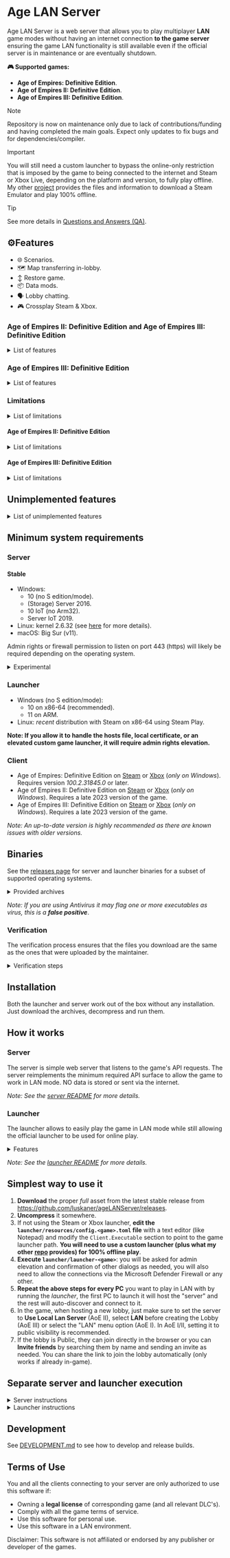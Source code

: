 # Age LAN Server

Age LAN Server is a web server that allows you to play multiplayer **LAN** game modes without having an internet
connection **to the game server**  ensuring the game LAN functionality is still available even if the official
server
is in maintenance or are eventually shutdown.

**🎮 Supported games:**

* **Age of Empires: Definitive Edition**.
* **Age of Empires II: Definitive Edition**.
* **Age of Empires III: Definitive Edition**.

> [!NOTE]
> Repository is now on maintenance only due to lack of contributions/funding and having completed the main goals.
Expect only updates to fix bugs and for dependencies/compiler.

> [!IMPORTANT]
> You will still need a custom launcher to bypass the online-only restriction that is imposed by the game to being connected to the internet and Steam or Xbox Live, depending on the platform and version, to fully play offline. My other [project](https://github.com/luskaner/ageLANServerLauncherCompanion) provides the files and information to download a Steam Emulator and play 100% offline.

> [!TIP]
> See more details in [Questions and Answers (QA)](https://github.com/luskaner/ageLANServer/wiki/Questions-and-Answers-(QA)).

## ⚙️Features

- 🌐 Scenarios.
- 🗺️ Map transferring in-lobby.
- ↕️ Restore game.
- 📦 Data mods.
- 🗣️ Lobby chatting.
- 🎮 Crossplay Steam & Xbox.

### Age of Empires II: Definitive Edition and Age of Empires III: Definitive Edition

<details>
<summary>List of features</summary>

- Co-Op Campaigns.
- Rematch.
- Invite player to lobby.
- Share lobby link.
- Player Search.

</details>

### Age of Empires III: Definitive Edition

<details>
<summary>List of features</summary>

- Channels.
- Whispering.

</details>

### Limitations

<details>
<summary>List of limitations</summary>

- Joining a game lobby from a link only works if the game is already running.
- Steam Workshop integration only works if using the official launcher.
- Lobbies can only be created in *LAN mode* which has its own limitations:
    - No Ranked.
    - No Spectate.
- Xbox and Steam friend integration.

</details>

#### Age of Empires II: Definitive Edition

<details>
<summary>List of limitations</summary>

- No Quick play.

</details>

#### Age of Empires III: Definitive Edition

<details>
<summary>List of limitations</summary>

- Friend list will instead show all online users as if they were friends.

</details>

## Unimplemented features

<details>
<summary>List of unimplemented features</summary>

- Achievements: only the official server should be able to. Meeting the requirements of an achievement during a
  match might cause issues (see [Troubleshooting](https://github.com/luskaner/ageLANServer/wiki/Troubleshooting)
  for more details).
- Changing player profile icon: the default will always be used.
- Leaderboards: will appear empty.
- Player stats: will appear empty.
- Clans: all players are without clans. Browsing clan will appear empty and creating one will always result in
  error.
- Lobby ban player: will appear like it works but doesn't.
- Report/Block player: will appear like it works but doesn't.

*Note: Most of these do not apply to Age of Empires: Definitive Edition.*

</details>

## Minimum system requirements

### Server

#### Stable

- Windows:
    - 10 (no S edition/mode).
    - (Storage) Server 2016.
    - 10 IoT (no Arm32).
    - Server IoT 2019.
- Linux: kernel 2.6.32 (see [here](https://go.dev/wiki/Linux) for more details).
- macOS: Big Sur (v11).

Admin rights or firewall permission to listen on port 443 (https) will likely be required depending on the operating
system.

<details>
<summary>Experimental</summary>

- BSD-based (OpenBSD, DragonFly BSD, FreeBSD and NetBSD).
- Solaris-based (Solaris and Illumos).
- AIX.

Note: For the full list see [minimum requirements for Go](https://go.dev/wiki/MinimumRequirements) 1.23.

</details>

### Launcher

- Windows (no S edition/mode):
    - 10 on x86-64 (recommended).
    - 11 on ARM.
- Linux: *recent* distribution with Steam on x86-64 using Steam Play.

**Note: If you allow it to handle the hosts file, local certificate, or an elevated custom game launcher, it will
require admin rights elevation.**

### Client

- Age of Empires: Definitive Edition
  on [Steam](https://store.steampowered.com/app/1017900/Age_of_Empires_Definitive_Edition)
  or [Xbox](https://www.xbox.com/games/store/age-of-empires-definitive-edition/9njwtjsvgvlj) (*only on
  Windows*). Requires version *100.2.31845.0* or later.
- Age of Empires II: Definitive Edition
  on [Steam](https://store.steampowered.com/app/813780/Age_of_Empires_II_Definitive_Edition)
  or [Xbox](https://www.xbox.com/games/store/age-of-empires-ii-definitive-edition/9N42SSSX2MTG/0010) (*only on
  Windows*). Requires a late 2023 version of the game.
- Age of Empires III: Definitive Edition
  on [Steam](https://store.steampowered.com/app/933110/Age_of_Empires_III_Definitive_Edition)
  or [Xbox](https://www.xbox.com/games/store/age-of-empires-iii-definitive-edition/9n1hf804qxn4) (*only on
  Windows*). Requires a late 2023 version of the game.

*Note: An up-to-date version is highly recommended as there are known issues with older versions.*

## Binaries

See the [releases page](https://github.com/luskaner/ageLANServer/releases) for server and launcher binaries for a
subset of
supported operating systems.
<details>
    <summary>Provided archives</summary>

* Full:
    * Windows:
        * **10 on x86-64**: ...\_full\_*A.B.C*_win_x86-64.zip
        * **11 on ARM**: ...\_full\_*A.B.C*_win_arm64.tar.xz
    * Linux:
        * **x86-64**: ...\_full\_*A.B.C*_linux_x86-64.tar.xz
        * **ARM64**: ...\_full\_*A.B.C*_linux_arm64.tar.xz
* Launcher:
    * Windows:
        * **10 on x86-64**: ...\_launcher\_*A.B.C*_win_x86-64.zip
        * **11 on ARM**: ...\_launcher\_*A.B.C*_win_arm64.tar.xz
    * Linux:
        * **x86-64**: ...\_launcher\_*A.B.C*_linux_x86-64.tar.xz
        * **ARM64**: ...\_launcher\_*A.B.C*_linux_arm64.tar.xz
* Server:
    * Windows:
        * **10 (IoT), Server (IoT) 2025 on ARM64**: ...\_server\_*A.B.C*_win_arm64.zip
        * **10 (IoT), (Storage) Server 2016, Server IoT 2019 on x86-64**: ...\_server\_*A.B.C*_win_x86-64.zip
        * **10 (IoT) on x86-32**: ...\_server\_*A.B.C*_win_x86-32.zip
    * Linux:
        * Kernel 3.1 on **ARM64**: ...\_server\_*A.B.C*_linux_arm64.tar.xz
        * Kernel 2.6.23 on **ARM32**:
            * ARMv5 (armel): ...\_server\_*A.B.C*_linux_arm-5.tar.gz
            * ARMv6 (sometimes called armhf): ...\_server\_*A.B.C*_linux_arm-6.tar.gz
        * Kernel 2.6.23 on **x86-64**: ...\_server\_*A.B.C*_linux_x86-64.tar.gz
        * Kernel 2.6.23 on **x86-32**: ...\_server\_*A.B.C*_linux_x86-32.tar.gz
    * macOS - Big Sur (v11): ...\_server\_*A.B.C*_mac.tar.gz

</details>

*Note: If you are using Antivirus it may flag one or more executables as virus, this is a **false positive***.

### Verification

The verification process ensures that the files you download are the same as the ones that were uploaded by the
maintainer.

<details>
    <summary>Verification steps</summary>

1. Check the release tag is verified with the committer's signature key (*as all commits must be*).
2. Download the ```..._checksums.txt``` and ```..._checksums.txt.sig``` files.
3. Import the [release public key](release_public.key) and import it to your keyring if you haven't already.
4. Verify the ```..._checksums.txt``` file with the ```..._checksums.txt.sig``` file.
5. Verify the SHA-256 checksum list inside ```..._checksums.txt``` with the downloaded archives.

Exceptions on tag/commit signature:

* Tags:
    * *v1.2.0-rc.5*: mantainer error.
* Commits:
    * *631cfa1* through *9eb66cf* (*both included*): rebase and merge PR issue.
    * *55697d4*: rebase of dependabot.
    * *feb28de*: partially verified due to dependabot.
    * *d2b1749*: merge mistake.

</details>

## Installation

Both the launcher and server work out of the box without any installation. Just download the archives,
decompress and run them.

## How it works

### Server

The server is simple web server that listens to the game's API requests. The server reimplements
the minimum required API surface to allow the game to work in LAN mode. NO data is stored or sent via the internet.

*Note: See the [server README](server/README.md) for more details.*

### Launcher

The launcher allows to easily play the game in LAN mode while still allowing the official launcher to be used for online
play.

<details>
    <summary>Features</summary>

- Automatically start/stop the server or connect to an existing one automatically.
- (Optional) Use an isolated metadata (except AoE I) and profile directories to avoid potential issues with the official
  game.
- (Optional) Modify the hosts file to:
    - Redirect the game's API requests to the LAN server.
    - Redirect the game CDN so it does not detect the official game status.
- (Optional) Install a self-signed certificate to allow the game to connect to the LAN server.
- Automatically find and start the game.

Afterwards, it reverses any changes to allow the official launcher to connect to the official servers.
</details>

*Note: See the [launcher README](launcher/README.md) for more details.*

## Simplest way to use it

1. **Download** the proper *full* asset from the latest
   stable release from https://github.com/luskaner/ageLANServer/releases.
2. **Uncompress** it somewhere.
3. If not using the Steam or Xbox launcher, **edit the `
   launcher/resources/config.<game>.toml` file** with a text editor (like Notepad)
   and modify
   the `Client.Executable` section to point to the game launcher path.
   **You will need to use a custom launcher (plus what my
   other [repo](https://github.com/luskaner/ageLANServerLauncherCompanion) provides) for 100% offline play**.
4. **Execute `launcher/launcher-<game>`**: you will be asked for
   admin elevation and
   confirmation of other dialogs as
   needed, you
   will also need to allow the connections via the Microsoft Defender Firewall or any other.
5. **Repeat the above steps for every PC** you want to play in LAN with by running the *launcher*, the first PC to
   launch
   it will host the "server" and the rest will auto-discover and connect to it.
6. In the game, when hosting a new lobby, just make sure to set the server to **Use Local Lan Server** (AoE II),
   select **LAN** before creating the Lobby (AoE III) or select the "LAN" menu option (AoE I). In AoE I/II, setting it
   to
   public
   visibility is recommended.
7. If the lobby is Public, they can join directly in the browser or you can **Invite friends** by searching them by name
   and sending an invite as needed. You can share the link to join the lobby automatically (only works if already
   in-game).

## Separate server and launcher execution

<details>
    <summary>Server instructions</summary>

1. **Download** the proper *server* asset from latest stable release
   from https://github.com/luskaner/ageLANServer/releases.
2. **Generate the certificate** by simply executing `bin/genCert`.
3. If needed **edit the [config](server/resources/config/config.toml) file**.
4. **Run** the `server` binary for all games or the `server-` game-specific script.

</details>

<details>
    <summary>Launcher instructions</summary>

1. **Download** the proper *launcher* asset from latest stable release
   from https://github.com/luskaner/ageLANServer/releases.
3. If needed **edit the `launcher/resources/config.<game>.toml` file**. You will
   need to edit the
   `Client.Executable` section to point to the game launcher path if using a custom launcher which you will need to use
   a custom launcher for 100% offline play.
4. **Run** the `launcher-...`, Shell script.

*Note: If you have any issues run the `bin/config revert -a`.*

</details>

## Development

See [DEVELOPMENT.md](DEVELOPMENT.md) to see how to develop and release builds.

## Terms of Use

You and all the clients connecting to your server are only authorized to use this software if:

- Owning a **legal license** of corresponding game (and all relevant DLC's).
- Comply with all the game terms of service.
- Use this software for personal use.
- Use this software in a LAN environment.

Disclaimer: This software is not affiliated or endorsed by any publisher or developer of the games.

